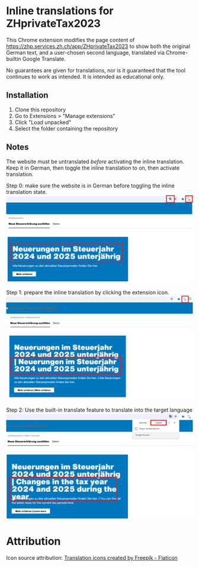 
# Inline translations for ZHprivateTax2023

This Chrome extension modifies the page content of https://zhp.services.zh.ch/app/ZHprivateTax2023
to show both the original German text, and a user-chosen second language, translated via Chrome-builtin Google Translate.

No guarantees are given for translations, nor is it guaranteed that the tool continues to work as intended. It is intended as educational only.

## Installation

1. Clone this repository
2. Go to Extensions > "Manage extensions"
3. Click "Load unpacked"
4. Select the folder containing the repository

## Notes

The website must be untranslated *before* activating the inline translation.
Keep it in German, then toggle the inline translation to on, then activate translation.

Step 0: make sure the website is in German before toggling the inline translation state.
![Website is in German](step0.png)

Step 1: prepare the inline translation by clicking the extension icon.
![Prepare inline translation](step1.png)

Step 2: Use the built-in translate feature to translate into the target language
![Activate translation](step2.png)

# Attribution

Icon source attribution: [Translation icons created by Freepik - Flaticon](https://www.flaticon.com/free-icons/translation)
